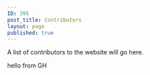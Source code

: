 ```yaml
---
ID: 395
post_title: Contributors
layout: page
published: true
---
```

A list of contributors to the website will go here.

hello from GH